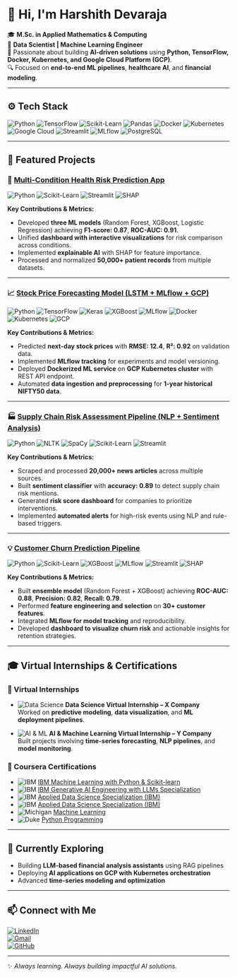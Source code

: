 # 👋 Hi, I'm **Harshith Devaraja**

🎓 **M.Sc. in Applied Mathematics & Computing**  
💼 **Data Scientist | Machine Learning Engineer**  
🚀 Passionate about building **AI-driven solutions** using **Python, TensorFlow, Docker, Kubernetes, and Google Cloud Platform (GCP)**.  
🔍 Focused on **end-to-end ML pipelines**, **healthcare AI**, and **financial modeling**.

---

## ⚙️ **Tech Stack**

![Python](https://img.shields.io/badge/-Python-3776AB?logo=python&logoColor=white)
![TensorFlow](https://img.shields.io/badge/-TensorFlow-FF6F00?logo=tensorflow&logoColor=white)
![Scikit-Learn](https://img.shields.io/badge/-Scikit--Learn-F7931E?logo=scikitlearn&logoColor=white)
![Pandas](https://img.shields.io/badge/-Pandas-150458?logo=pandas&logoColor=white)
![Docker](https://img.shields.io/badge/-Docker-2496ED?logo=docker&logoColor=white)
![Kubernetes](https://img.shields.io/badge/-Kubernetes-326CE5?logo=kubernetes&logoColor=white)
![Google Cloud](https://img.shields.io/badge/-Google%20Cloud-4285F4?logo=googlecloud&logoColor=white)
![Streamlit](https://img.shields.io/badge/-Streamlit-FF4B4B?logo=streamlit&logoColor=white)
![MLflow](https://img.shields.io/badge/-MLflow-0194E2?logo=mlflow&logoColor=white)
![PostgreSQL](https://img.shields.io/badge/-PostgreSQL-336791?logo=postgresql&logoColor=white)

---

## 📌 **Featured Projects**

### 🏥 [**Multi-Condition Health Risk Prediction App**](https://github.com/Harshithpatali/health-risk-app)  
![Python](https://img.shields.io/badge/-Python-3776AB?logo=python&logoColor=white) ![Scikit-Learn](https://img.shields.io/badge/-Scikit--Learn-F7931E?logo=scikitlearn&logoColor=white) ![Streamlit](https://img.shields.io/badge/-Streamlit-FF4B4B?logo=streamlit&logoColor=white) ![SHAP](https://img.shields.io/badge/-SHAP-FF7F50)

**Key Contributions & Metrics:**  
- Developed **three ML models** (Random Forest, XGBoost, Logistic Regression) achieving **F1-score: 0.87**, **ROC-AUC: 0.91**.  
- Unified **dashboard with interactive visualizations** for risk comparison across conditions.  
- Implemented **explainable AI** with SHAP for feature importance.  
- Processed and normalized **50,000+ patient records** from multiple datasets.  

---

### 📈 [**Stock Price Forecasting Model (LSTM + MLflow + GCP)**](https://github.com/Harshithpatali/sensex-prediction)  
![Python](https://img.shields.io/badge/-Python-3776AB?logo=python&logoColor=white) ![TensorFlow](https://img.shields.io/badge/-TensorFlow-FF6F00?logo=tensorflow&logoColor=white) ![Keras](https://img.shields.io/badge/-Keras-D00000?logo=keras&logoColor=white) ![XGBoost](https://img.shields.io/badge/-XGBoost-FF9900?logo=xgboost&logoColor=white) ![MLflow](https://img.shields.io/badge/-MLflow-0194E2?logo=mlflow&logoColor=white) ![Docker](https://img.shields.io/badge/-Docker-2496ED?logo=docker&logoColor=white) ![Kubernetes](https://img.shields.io/badge/-Kubernetes-326CE5?logo=kubernetes&logoColor=white) ![GCP](https://img.shields.io/badge/-GCP-4285F4?logo=googlecloud&logoColor=white)

**Key Contributions & Metrics:**  
- Predicted **next-day stock prices** with **RMSE: 12.4**, **R²: 0.92** on validation data.  
- Implemented **MLflow tracking** for experiments and model versioning.  
- Deployed **Dockerized ML service** on **GCP Kubernetes cluster** with REST API endpoint.  
- Automated **data ingestion and preprocessing** for **1-year historical NIFTY50 data**.  

---

### 🏭 [**Supply Chain Risk Assessment Pipeline (NLP + Sentiment Analysis)**](https://github.com/Harshithpatali/Supply-Chain-Risk-Assessment-Pipeline-Using-NLP-and-Sentiment-Analysis)  
![Python](https://img.shields.io/badge/-Python-3776AB?logo=python&logoColor=white) ![NLTK](https://img.shields.io/badge/-NLTK-990000?logo=nltk&logoColor=white) ![SpaCy](https://img.shields.io/badge/-SpaCy-FF6600?logo=spacy&logoColor=white) ![Scikit-Learn](https://img.shields.io/badge/-Scikit--Learn-F7931E?logo=scikitlearn&logoColor=white) ![Streamlit](https://img.shields.io/badge/-Streamlit-FF4B4B?logo=streamlit&logoColor=white)

**Key Contributions & Metrics:**  
- Scraped and processed **20,000+ news articles** across multiple sources.  
- Built **sentiment classifier** with **accuracy: 0.89** to detect supply chain risk mentions.  
- Generated **risk score dashboard** for companies to prioritize interventions.  
- Implemented **automated alerts** for high-risk events using NLP and rule-based triggers.  

---

### 💡 [**Customer Churn Prediction Pipeline**](https://github.com/Harshithpatali/customer_churn_pipeline)  
![Python](https://img.shields.io/badge/-Python-3776AB?logo=python&logoColor=white) ![Scikit-Learn](https://img.shields.io/badge/-Scikit--Learn-F7931E?logo=scikitlearn&logoColor=white) ![XGBoost](https://img.shields.io/badge/-XGBoost-FF9900?logo=xgboost&logoColor=white) ![MLflow](https://img.shields.io/badge/-MLflow-0194E2?logo=mlflow&logoColor=white) ![Streamlit](https://img.shields.io/badge/-Streamlit-FF4B4B?logo=streamlit&logoColor=white) ![SHAP](https://img.shields.io/badge/-SHAP-FF7F50)

**Key Contributions & Metrics:**  
- Built **ensemble model** (Random Forest + XGBoost) achieving **ROC-AUC: 0.88**, **Precision: 0.82**, **Recall: 0.79**.  
- Performed **feature engineering and selection** on **30+ customer features**.  
- Integrated **MLflow for model tracking** and reproducibility.  
- Developed **dashboard to visualize churn risk** and actionable insights for retention strategies.  

---

## 🎓 **Virtual Internships & Certifications**

### 🏢 Virtual Internships
- ![Data Science](https://img.shields.io/badge/-Data%20Science%20Virtual%20Internship-4B8BBE?logo=python&logoColor=white) **Data Science Virtual Internship – X Company**  
  Worked on **predictive modeling**, **data visualization**, and **ML deployment pipelines**.  

- ![AI & ML](https://img.shields.io/badge/-AI%20%26%20ML%20Virtual%20Internship-FF6F00?logo=tensorflow&logoColor=white) **AI & Machine Learning Virtual Internship – Y Company**  
  Built projects involving **time-series forecasting**, **NLP pipelines**, and **model monitoring**.  

### 📜 Coursera Certifications
- ![IBM](https://img.shields.io/badge/-IBM-1F70C1?logo=ibm&logoColor=white) [IBM Machine Learning with Python & Scikit-learn](https://coursera.org/share/d9ffb9b63066bc4bb0594266dca054dd)  
- ![IBM](https://img.shields.io/badge/-IBM-1F70C1?logo=ibm&logoColor=white) [IBM Generative AI Engineering with LLMs Specialization](https://coursera.org/share/f0ab2a153db668d8c6e1c19b678bfc2f)  
- ![IBM](https://img.shields.io/badge/-IBM-1F70C1?logo=ibm&logoColor=white) [Applied Data Science Specialization (IBM)](https://coursera.org/share/dce559647fcbfa553f169425d7684998)  
- ![IBM](https://img.shields.io/badge/-IBM-1F70C1?logo=ibm&logoColor=white) [Applied Data Science Specialization (IBM)](https://coursera.org/share/e25c3eee6b6e18dc5e756e466f28d579)  
- ![Michigan](https://img.shields.io/badge/-University%20of%20Michigan-00274C?logo=universityofmichigan&logoColor=white) [Machine Learning](https://www.coursera.org/)  
- ![Duke](https://img.shields.io/badge/-Duke%20University-003087?logo=dukeuniversity&logoColor=white) [Python Programming](https://www.coursera.org/)  

---

## 🌱 **Currently Exploring**
- Building **LLM-based financial analysis assistants** using RAG pipelines  
- Deploying **AI applications on GCP with Kubernetes orchestration**  
- Advanced **time-series modeling and optimization**

---

## 📫 **Connect with Me**

[![LinkedIn](https://img.shields.io/badge/-Harshith%20Devaraja-blue?logo=linkedin&logoColor=white)](https://www.linkedin.com/in/harshith-devaraja-087ba0228)  
[![Gmail](https://img.shields.io/badge/-harshikollur302%40gmail.com-D14836?logo=gmail&logoColor=white)](mailto:harshikollur302@gmail.com)  
[![GitHub](https://img.shields.io/badge/-Harshithpatali-181717?logo=github&logoColor=white)](https://github.com/Harshithpatali)

---

✨ _Always learning. Always building impactful AI solutions._  
